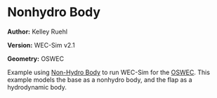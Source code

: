 # Nonhydro Body

**Author:**  	Kelley Ruehl

**Version:** 	WEC-Sim v2.1

**Geometry:**	OSWEC


Example using [Non-Hydro Body](http://wec-sim.github.io/WEC-Sim/advanced_features.html#non-hydrodynamic-bodies) to run WEC-Sim for the [OSWEC](http://wec-sim.github.io/WEC-Sim/tutorials.html#oscillating-surge-wec-oswec). This example models the base as a nonhydro body, and the flap as a hydrodynamic body. 

